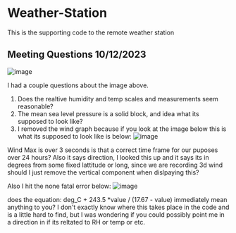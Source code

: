 # Weather-Station #
This is the supporting code to the remote weather station

## Meeting Questions 10/12/2023 ##
![image](https://github.com/KalebNails/Weather-Station/assets/102830532/5571e9c8-c885-41e3-819d-9fc379b9b20b)


I had a couple questions about the image above. 
1. Does the realtive humidity and temp scales and measurements seem reasonable?
2. The mean sea level pressure is a solid block, and idea what its supposed to look like?
3. I removed the wind graph because if you look at the image below this is what its supposed to look like is below:
![image](https://github.com/KalebNails/Weather-Station/assets/102830532/849fd789-8018-46e4-8ce7-f4996577e647)


Wind Max is over 3 seconds is that a correct time frame for our puposes over 24 hours? Also it says direction, I looked this up and it says its in degrees from some fixed lattitude or long, since we are recording 3d wind should I just remove the vertical component when dislpaying this?


Also I hit the none fatal error below:
![image](https://github.com/KalebNails/Weather-Station/assets/102830532/a2bdbc23-e5f7-4805-bef9-1500e2828820)

does the equation: deg_C + 243.5 *value / (17.67 - value)
immediately mean anything to you? I don't exactly know where this takes place in the code and is a little hard to find, but I was wondering if you could possibly point me in a direction in if its reltated to RH or temp or etc.
